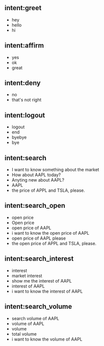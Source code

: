 ## intent:greet
- hey
- hello
- hi

## intent:affirm
- yes
- ok
- great

## intent:deny
- no
- that's not right

## intent:logout
- logout
- end
- byebye
- bye

## intent:search
- I want to know something about the market
- How about AAPL today?
- Anyting new about AAPL?
- AAPL
- the price of APPL and TSLA, please.

## intent:search_open
- open price
- Open price
- open price of AAPL
- i want to know the open price of AAPL
- open price of AAPL please
- the open price of APPL and TSLA, please.

## intent:search_interest
- interest
- market interest
- show me the interest of AAPL
- interest of AAPL
- i want to know the interest of AAPL

## intent:search_volume
- search volume of AAPL
- volume of AAPL
- volume
- total volume
- i want to know the volume of AAPL